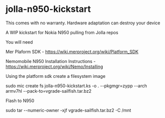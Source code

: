 jolla-n950-kickstart
====================

This comes with no warranty. Hardware adaptation can destroy your device

A WIP kickstart for Nokia N950 pulling from Jolla repos

You will need

Mer Plaform SDK - https://wiki.merproject.org/wiki/Platform_SDK

Nemomobile N950 Installation Instructions - https://wiki.merproject.org/wiki/Nemo/Installing


Using the platform sdk create a filesystem image 

sudo mic create fs jolla-n950-kickstart.ks -o . --pkgmgr=zypp --arch armv7hl  --pack-to=vgrade-sailfish.tar.bz2

Flash to N950

sudo tar --numeric-owner -xjf vgrade-sailfish.tar.bz2 -C /mnt


